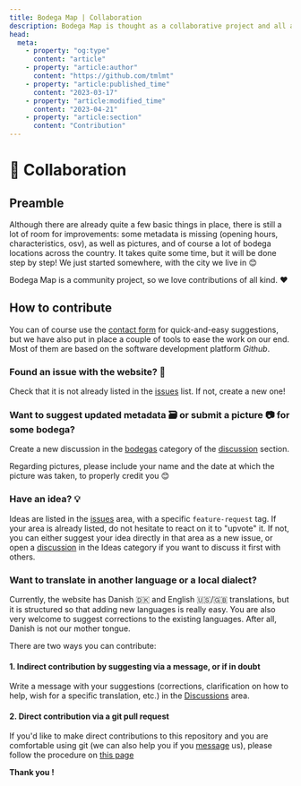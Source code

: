 ```yaml
---
title: Bodega Map | Collaboration
description: Bodega Map is thought as a collaborative project and all are welcome to contribute
head:
  meta:
    - property: "og:type"
      content: "article"
    - property: "article:author"
      content: "https://github.com/tmlmt"
    - property: "article:published_time"
      content: "2023-03-17"
    - property: "article:modified_time"
      content: "2023-04-21"
    - property: "article:section"
      content: "Contribution"
---
```


# 🤝 Collaboration

## Preamble

Although there are already quite a few basic things in place, there is still a lot of room for improvements: some metadata is missing (opening hours, characteristics, osv), as well as pictures, and of course a lot of bodega locations across the country. It takes quite some time, but it will be done step by step! We just started somewhere, with the city we live in 😊

Bodega Map is a community project, so we love contributions of all kind. ❤️

## How to contribute

You can of course use the [contact form](/en/contact) for quick-and-easy suggestions, but we have also put in place a couple of tools to ease the work on our end. Most of them are based on the software development platform _Github_.

### Found an issue with the website? 🐛

Check that it is not already listed in the [issues](https://github.com/tmlmt/bodegamap-collab/issues) list. If not, create a new one!

### Want to suggest updated metadata 🗃️ or submit a picture 📷 for some bodega?

Create a new discussion in the [bodegas](https://github.com/tmlmt/bodegamap-collab/discussions/categories/bodegas) category of the [discussion](https://github.com/tmlmt/bodegamap-collab/discussions) section.

Regarding pictures, please include your name and the date at which the picture was taken, to properly credit you 😊

### Have an idea? 💡

Ideas are listed in the [issues](https://github.com/tmlmt/bodegamap-collab/issues) area, with a specific `feature-request` tag. If your area is already listed, do not hesitate to react on it to "upvote" it. If not, you can either suggest your idea directly in that area as a new issue, or open a [discussion](https://github.com/tmlmt/bodegamap-collab/discussions) in the Ideas category if you want to discuss it first with others.

### Want to translate in another language or a local dialect?

Currently, the website has Danish 🇩🇰 and English 🇺🇸/🇬🇧 translations, but it is structured so that adding new languages is really easy. You are also very welcome to suggest corrections to the existing languages. After all, Danish is not our mother tongue.

There are two ways you can contribute:

#### 1. Indirect contribution by suggesting via a message, or if in doubt

Write a message with your suggestions (corrections, clarification on how to help, wish for a specific translation, etc.) in the [Discussions](https://github.com/tmlmt/bodegamap-collab/discussions) area.

#### 2. Direct contribution via a git pull request

If you'd like to make direct contributions to this repository and you are comfortable using git (we can also help you if you [message](https://github.com/tmlmt/bodegamap-collab/discussions) us), please follow the procedure on [this page](https://github.com/tmlmt/bodegamap-collab#2-direct-contribution-via-a-git-pull-request)

**Thank you !**
